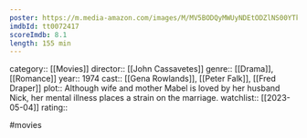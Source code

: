 ```yaml
---
poster: https://m.media-amazon.com/images/M/MV5BODQyMWUyNDEtODZlNS00YTk3LWJlMDAtMGQ0ODZjMDZjMjhmXkEyXkFqcGdeQXVyMTUzMDUzNTI3._V1_SX300.jpg
imdbId: tt0072417
scoreImdb: 8.1
length: 155 min
---
```


category:: [[Movies]]
director:: [[John Cassavetes]]
genre:: [[Drama]], [[Romance]]
year:: 1974
cast:: [[Gena Rowlands]], [[Peter Falk]], [[Fred Draper]]
plot:: Although wife and mother Mabel is loved by her husband Nick, her mental illness places a strain on the marriage.
watchlist:: [[2023-05-04]]
rating::

#movies 

